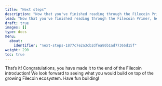 ```yaml
---
title: "Next steps"
description: "Now that you've finished reading through the Filecoin Primer, here are some next steps you can follow to further your understanding of the network."
lead: "Now that you've finished reading through the Filecoin Primer, here are some next steps you can follow to further your understanding of the network."
draft: true
images: []
type: docs
menu:
  about:
    identifier: "next-steps-1877c7e2a3cb2dfea80b1ad77366d15f"
weight: 290
toc: true
---
```


That’s it! Congratulations, you have made it to the end of the Filecoin introduction! We look forward to seeing what you would build on top of the growing Filecoin ecosystem. Have fun building!
